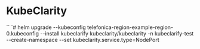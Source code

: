 # KubeClarity

``
`# helm upgrade --kubeconfig telefonica-region-example-region-0.kubeconfig --install kubeclarify kubeclarity/kubeclarity  -n kubeclarify-test --create-namespace --set kubeclarity.service.type=NodePort
```
